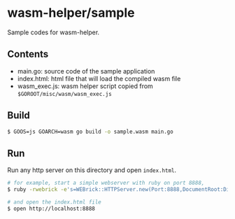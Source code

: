 # wasm-helper/sample

Sample codes for wasm-helper.

## Contents

- main.go: source code of the sample application
- index.html: html file that will load the compiled wasm file
- wasm_exec.js: wasm helper script copied from `$GOROOT/misc/wasm/wasm_exec.js`

## Build

```bash
$ GOOS=js GOARCH=wasm go build -o sample.wasm main.go
```

## Run

Run any http server on this directory and open `index.html`.

```bash
# for example, start a simple webserver with ruby on port 8888,
$ ruby -rwebrick -e's=WEBrick::HTTPServer.new(Port:8888,DocumentRoot:Dir.pwd);trap("INT"){s.shutdown};s.start'

# and open the index.html file
$ open http://localhost:8888
```

